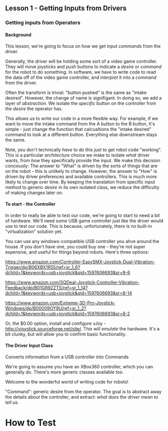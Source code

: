
## Lesson 1 - Getting Inputs from Drivers


### Getting inputs from Operators

#### Background

This lesson, we're going to focus on how we get input _commands_ from the driver.

Generally, the driver will be holding some sort of a video game controller. They will move joysticks and push buttons to indicate a _desire_ or _command_ for the robot to do something. In software, we have to write code to read the data off of the video game controller, and _interpret_ it into a _command_ from the driver.

Often the transform is trivial: "button pushed" is the same as "intake desired". However, the change of name is signifigant. In doing so, we add a layer of _abstraction_. We isolate the _specific_ button on the controller from the _desire_ the operator has. 

This allows us to write our code in a more flexible way. For example, if we want to move the intake command from the A button to the B button, it's simple - just change the function that calcualtions the "intake desired" command to look at a different button. Everything else downstream stays the same.

Note, you don't technically _have_ to do this just to get robot code "working". This is a particular _architecture_ choice we make to isolate _what_ driver wants, from _how_ they specifically provide the input. We make this decision conciously: The answer to "What" is driven by the sorts of things that are on the robot - this is unlikely to change. However, the answer to "How" is driven by driver preferences and available controllers. This is much more likely to change over time. By keeping the translation from specific input method to generic _desire_ in its own isolated class, we reduce the difficulty of making changes later on.

#### To start - the Controller

In order to really be able to test our code, we're going to start to need a bit of hardware. We'll need some  USB game controller just like the driver would use to test our code. This is because, unfortunately, there is no built-in "virtualization" solution yet.

You can use any windows-compatible USB controller you ahve around the house. If you don't have one, you could buy one - they're not super expensive, and useful for things beyond robots. Here's three options:

https://www.amazon.com/Controller-EasySMX-Joystick-Dual-Vibration-Trigger/dp/B06XBX1R55/ref=sr_1_6?dchild=1&keywords=usb+joystick&qid=1597606693&sr=8-6

https://www.amazon.com/SQDeal-Joystick-Controller-Vibration-Feedback/dp/B01GR9ZZTS/ref=sr_1_14?dchild=1&keywords=usb+joystick&qid=1597606693&sr=8-14

https://www.amazon.com/Extreme-3D-Pro-Joystick-Windows/dp/B00009OY9U/ref=sr_1_2?dchild=1&keywords=usb+joystick&qid=1597606693&sr=8-2

Or, the $0.00 option, install and configure vJoy - http://vjoystick.sourceforge.net/site/. This will _emulate_ the hardware. It's a bit clunky, but will allow you to confirm basic functionality.


#### The Driver Input Class

Converts information from a USB controller into Commands

We're going to assume you have an XBox360 controller, which you can generally do. There's more generic classes available too.

Welcome to the wonderful world of writing code for robots!

"Command": generic desire from the operator. The goal is to abstract away the details about the controller, and extract: _what does the driver mean to tell us_.

# How to Test
